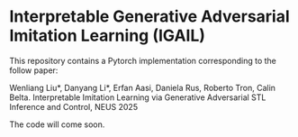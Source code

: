 # Interpretable Generative Adversarial Imitation Learning (IGAIL)

This repository contains a Pytorch implementation corresponding to the follow paper:

Wenliang Liu*, Danyang Li*, Erfan Aasi, Daniela Rus, Roberto Tron, Calin Belta. Interpretable Imitation Learning via Generative Adversarial STL Inference and Control, NEUS 2025

The code will come soon.
